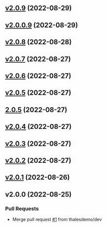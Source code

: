
<a name="v2.0.9"></a>
## [v2.0.9](https://github.com/thalesdemo/sta-awscli/compare/v2.0.0.9...v2.0.9) (2022-08-29)


<a name="v2.0.0.9"></a>
## [v2.0.0.9](https://github.com/thalesdemo/sta-awscli/compare/v2.0.8...v2.0.0.9) (2022-08-29)


<a name="v2.0.8"></a>
## [v2.0.8](https://github.com/thalesdemo/sta-awscli/compare/v2.0.7...v2.0.8) (2022-08-28)


<a name="v2.0.7"></a>
## [v2.0.7](https://github.com/thalesdemo/sta-awscli/compare/v2.0.6...v2.0.7) (2022-08-27)


<a name="v2.0.6"></a>
## [v2.0.6](https://github.com/thalesdemo/sta-awscli/compare/v2.0.5...v2.0.6) (2022-08-27)


<a name="v2.0.5"></a>
## [v2.0.5](https://github.com/thalesdemo/sta-awscli/compare/2.0.5...v2.0.5) (2022-08-27)


<a name="2.0.5"></a>
## [2.0.5](https://github.com/thalesdemo/sta-awscli/compare/v2.0.4...2.0.5) (2022-08-27)


<a name="v2.0.4"></a>
## [v2.0.4](https://github.com/thalesdemo/sta-awscli/compare/v2.0.3...v2.0.4) (2022-08-27)


<a name="v2.0.3"></a>
## [v2.0.3](https://github.com/thalesdemo/sta-awscli/compare/v2.0.2...v2.0.3) (2022-08-27)


<a name="v2.0.2"></a>
## [v2.0.2](https://github.com/thalesdemo/sta-awscli/compare/v2.0.1...v2.0.2) (2022-08-27)


<a name="v2.0.1"></a>
## [v2.0.1](https://github.com/thalesdemo/sta-awscli/compare/v2.0.0...v2.0.1) (2022-08-26)


<a name="v2.0.0"></a>
## v2.0.0 (2022-08-25)

### Pull Requests

* Merge pull request [#1](https://github.com/thalesdemo/sta-awscli/issues/1) from thalesdemo/dev


